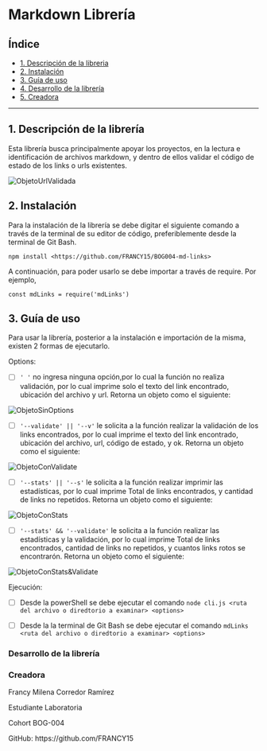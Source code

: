 # **Markdown Librería**

## **Índice**

* [1. Descripción de la libreria](#1-descripción-de-la-librería)
* [2. Instalación](#2-instalación)
* [3. Guía de uso](#3-guía-de-uso)
* [4. Desarrollo de la librería](#4-desarrollo-de-la-librería)
* [5. Creadora](#5-creadora)

***

## 1. **Descripción de la librería**

Esta librería busca principalmente apoyar los proyectos, en la lectura e identificación de archivos markdown, y dentro de ellos validar el código de estado de los links o urls existentes.


![ObjetoUrlValidada](https://user-images.githubusercontent.com/110297/42118443-b7a5f1f0-7bc8-11e8-96ad-9cc5593715a6.jpg)

## 2. **Instalación**

Para la instalación de la librería se debe digitar el siguiente comando a través de la terminal de su editor de código, preferiblemente desde la terminal de Git Bash.

`npm install <https://github.com/FRANCY15/BOG004-md-links>`

A continuación, para poder usarlo se debe importar a través de require. Por ejemplo,

`const mdLinks = require('mdLinks')`
 
## 3. **Guía de uso**

<p> Para usar la librería, posterior a la instalación e importación de la misma, existen 2 formas de ejecutarlo.

<p> Options:

- [ ] `' '` no ingresa ninguna opción,por lo cual la función no realiza validación, por lo cual imprime solo el texto del link encontrado, ubicación del archivo y url. Retorna un objeto como el siguiente: 

![ObjetoSinOptions](https://user-images.githubusercontent.com/110297/42118443-b7a5f1f0-7bc8-11e8-96ad-9cc5593715a6.jpg)

- [ ] `'--validate' || '--v'` le solicita a la función realizar la validación de los links encontrados, por lo cual imprime el texto del link encontrado, ubicación del archivo, url, código de estado, y ok. Retorna un objeto como el siguiente:

![ObjetoConValidate](https://user-images.githubusercontent.com/110297/42118443-b7a5f1f0-7bc8-11e8-96ad-9cc5593715a6.jpg)

- [ ] `'--stats' || '--s'` le solicita a la función realizar imprimir las estadísticas, por lo cual imprime Total de links encontrados, y cantidad de links no repetidos. Retorna un objeto como el siguiente:

![ObjetoConStats](https://user-images.githubusercontent.com/110297/42118443-b7a5f1f0-7bc8-11e8-96ad-9cc5593715a6.jpg)

- [ ] `'--stats' && '--validate'` le solicita a la función realizar las estadísticas y la validación, por lo cual imprime Total de links encontrados, cantidad de links no repetidos, y cuantos links rotos se encontrarón. Retorna un objeto como el siguiente:

![ObjetoConStats&Validate](https://user-images.githubusercontent.com/110297/42118443-b7a5f1f0-7bc8-11e8-96ad-9cc5593715a6.jpg)

<p> Ejecución:

- [ ] Desde la powerShell se debe ejecutar el comando `node cli.js <ruta del archivo o diredtorio a examinar> <options>`

- [ ] Desde la la terminal de Git Bash se debe ejecutar el comando `mdLinks <ruta del archivo o diredtorio a examinar> <options>`

### **Desarrollo de la librería**

### **Creadora**

<p> Francy Milena Corredor Ramírez
<p> Estudiante Laboratoria
<p> Cohort BOG-004
<P> GitHub: https://github.com/FRANCY15
